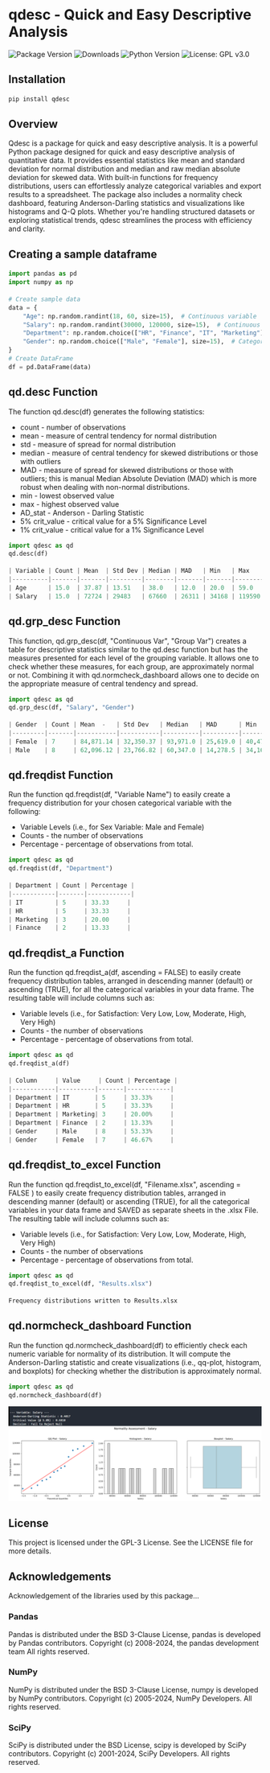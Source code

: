 # qdesc - Quick and Easy Descriptive Analysis
![Package Version](https://img.shields.io/badge/version-0.1.9.2-pink)
![Downloads](https://pepy.tech/badge/qdesc)
![Python Version](https://img.shields.io/badge/python-3.8%2B-blue)
![License: GPL v3.0](https://img.shields.io/badge/license-GPL%20v3.0-blue)

## Installation
```sh
pip install qdesc
```

## Overview
Qdesc is a package for quick and easy descriptive analysis. It is a powerful Python package designed for quick and easy descriptive analysis of quantitative data. It provides essential statistics like mean and standard deviation for normal distribution and median and raw median absolute deviation for skewed data. With built-in functions for frequency distributions, users can effortlessly analyze categorical variables and export results to a spreadsheet. The package also includes a normality check dashboard, featuring Anderson-Darling statistics and visualizations like histograms and Q-Q plots. Whether you're handling structured datasets or exploring statistical trends, qdesc streamlines the process with efficiency and clarity.

## Creating a sample dataframe
```python
import pandas as pd
import numpy as np

# Create sample data
data = {
    "Age": np.random.randint(18, 60, size=15),  # Continuous variable
    "Salary": np.random.randint(30000, 120000, size=15),  # Continuous variable
    "Department": np.random.choice(["HR", "Finance", "IT", "Marketing"], size=15),  # Categorical variable
    "Gender": np.random.choice(["Male", "Female"], size=15),  # Categorical variable
}
# Create DataFrame
df = pd.DataFrame(data)
```

## qd.desc Function
The function qd.desc(df) generates the following statistics:
* count - number of observations
* mean - measure of central tendency for normal distribution	
* std - measure of spread for normal distribution
* median - measure of central tendency for skewed distributions or those with outliers
* MAD - measure of spread for skewed distributions or those with outliers; this is manual Median Absolute Deviation (MAD) which is more robust when dealing with non-normal distributions.
* min - lowest observed value
* max - highest observed value	
* AD_stat	- Anderson - Darling Statistic
* 5% crit_value - critical value for a 5% Significance Level	
* 1% crit_value - critical value for a 1% Significance Level

```python
import qdesc as qd
qd.desc(df)

| Variable | Count | Mean  | Std Dev | Median | MAD   | Min   | Max    | AD Stat | 5% Crit Value |
|----------|-------|-------|---------|--------|-------|-------|--------|---------|---------------|
| Age      | 15.0  | 37.87 | 13.51   | 38.0   | 12.0  | 20.0  | 59.0   | 0.41    | 0.68          |
| Salary   | 15.0  | 72724 | 29483   | 67660  | 26311 | 34168 | 119590 | 0.40    | 0.68          |
```



## qd.grp_desc Function
This function, qd.grp_desc(df, "Continuous Var", "Group Var") creates a table for descriptive statistics similar to the qd.desc function but has the measures
presented for each level of the grouping variable. It allows one to check whether these measures, for each group, are approximately normal or not. Combining it
with qd.normcheck_dashboard allows one to decide on the appropriate measure of central tendency and spread.

```python
import qdesc as qd
qd.grp_desc(df, "Salary", "Gender")

| Gender  | Count | Mean  -   | Std Dev   | Median   | MAD      | Min    | Max     | AD Stat | 5% Crit Value |
|---------|-------|-----------|-----------|----------|----------|--------|---------|---------|---------------|
| Female  | 7     | 84,871.14 | 32,350.37 | 93,971.0 | 25,619.0 | 40,476 | 119,590 | 0.36    | 0.74          |
| Male    | 8     | 62,096.12 | 23,766.82 | 60,347.0 | 14,278.5 | 34,168 | 106,281 | 0.24    | 0.71          |
```


## qd.freqdist Function
Run the function qd.freqdist(df, "Variable Name") to easily create a frequency distribution for your chosen categorical variable with the following:
* Variable Levels (i.e., for Sex Variable: Male and Female)
* Counts - the number of observations
* Percentage - percentage of observations from total.

```python
import qdesc as qd
qd.freqdist(df, "Department")

| Department | Count | Percentage |
|------------|-------|------------|
| IT         | 5     | 33.33     |
| HR         | 5     | 33.33     |
| Marketing  | 3     | 20.00     |
| Finance    | 2     | 13.33     |
```



## qd.freqdist_a Function
Run the function qd.freqdist_a(df, ascending = FALSE) to easily create frequency distribution tables, arranged in descending manner (default) or ascending (TRUE), for all the categorical variables in your data frame. The resulting table will include columns such as:
* Variable levels (i.e., for Satisfaction: Very Low, Low, Moderate, High, Very High) 
* Counts - the number of observations
* Percentage - percentage of observations from total.

```python
import qdesc as qd
qd.freqdist_a(df)

| Column     | Value     | Count | Percentage |
|------------|----------|-------|------------|
| Department | IT       | 5     | 33.33%     |
| Department | HR       | 5     | 33.33%     |
| Department | Marketing| 3     | 20.00%     |
| Department | Finance  | 2     | 13.33%     |
| Gender     | Male     | 8     | 53.33%     |
| Gender     | Female   | 7     | 46.67%     |
```



## qd.freqdist_to_excel Function
Run the function qd.freqdist_to_excel(df, "Filename.xlsx", ascending = FALSE ) to easily create frequency distribution tables, arranged in descending manner (default) or ascending (TRUE), for all  the categorical variables in your data frame and SAVED as separate sheets in the .xlsx File. The resulting table will include columns such as:
* Variable levels (i.e., for Satisfaction: Very Low, Low, Moderate, High, Very High) 
* Counts - the number of observations
* Percentage - percentage of observations from total.

```python
import qdesc as qd
qd.freqdist_to_excel(df, "Results.xlsx")

Frequency distributions written to Results.xlsx
```

## qd.normcheck_dashboard Function
Run the function qd.normcheck_dashboard(df) to efficiently check each numeric variable for normality of its distribution. It will compute the Anderson-Darling statistic and create visualizations (i.e., qq-plot, histogram, and boxplots) for checking whether the distribution is approximately normal.

```python
import qdesc as qd
qd.normcheck_dashboard(df)
```
![Descriptive Statistics](https://raw.githubusercontent.com/Dcroix/qdesc/refs/heads/main/qd.normcheck_dashboard.png)


## License
This project is licensed under the GPL-3 License. See the LICENSE file for more details.

## Acknowledgements
Acknowledgement of the libraries used by this package...

### Pandas
Pandas is distributed under the BSD 3-Clause License, pandas is developed by Pandas contributors. Copyright (c) 2008-2024, the pandas development team All rights reserved.
### NumPy
NumPy is distributed under the BSD 3-Clause License, numpy is developed by NumPy contributors. Copyright (c) 2005-2024, NumPy Developers. All rights reserved.
### SciPy
SciPy is distributed under the BSD License, scipy is developed by SciPy contributors. Copyright (c) 2001-2024, SciPy Developers. All rights reserved.





